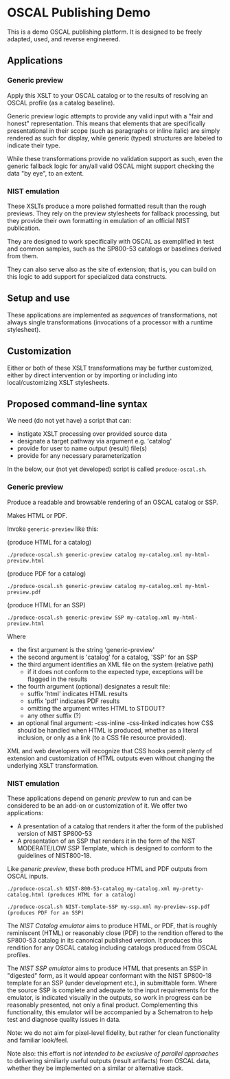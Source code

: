 # OSCAL Publishing Demo

This is a demo OSCAL publishing platform. It is designed to be freely adapted, used, and reverse engineered.

## Applications

### Generic preview

Apply this XSLT to your OSCAL catalog or to the results of resolving an OSCAL profile (as a catalog baseline).

Generic preview logic attempts to provide any valid input with a "fair and honest" representation. This means that elements that are specifically presentational in their scope (such as paragraphs or inline italic) are simply rendered as such for display, while generic (typed) structures are labeled to indicate their type.

While these transformations provide no validation support as such, even the generic fallback logic for any/all valid OSCAL might support checking the data "by eye", to an extent.

### NIST emulation

These XSLTs produce a more polished formatted result than the rough previews. They rely on the preview stylesheets for fallback processing, but they provide their own formatting in emulation of an official NIST publication.

They are designed to work specifically with OSCAL as exemplified in test and common samples, such as the SP800-53 catalogs or baselines derived from them.

They can also serve also as the site of extension; that is, you can build on this logic to add support for specialized data constructs.

## Setup and use

These applications are implemented as *sequences* of transformations, not always single transformations (invocations of a processor with a runtime stylesheet).


## Customization

Either or both of these XSLT transformations may be further customized, either by direct intervention or by importing or including into local/customizing XSLT stylesheets.

## Proposed command-line syntax

We need (do not yet have) a script that can:

- instigate XSLT processing over provided source data
- designate a target pathway via argument e.g. 'catalog'
- provide for user to name output (result) file(s)
- provide for any necessary parameterization

In the below, our (not yet developed) script is called `produce-oscal.sh`.

### Generic preview

Produce a readable and browsable rendering of an OSCAL catalog or SSP.

Makes HTML or PDF.

Invoke `generic-preview` like this:

(produce HTML for a catalog)
```
./produce-oscal.sh generic-preview catalog my-catalog.xml my-html-preview.html
```

(produce PDF for a catalog)
```
./produce-oscal.sh generic-preview catalog my-catalog.xml my-html-preview.pdf
```

(produce HTML for an SSP)
 

```
./produce-oscal.sh generic-preview SSP my-catalog.xml my-html-preview.html
```

Where

- the first argument is the string 'generic-preview'
- the second argument is 'catalog' for a catalog, 'SSP' for an SSP
- the third argument identifies an XML file on the system (relative path)
  - if it does not conform to the expected type, exceptions will be flagged in the results
- the fourth argument (optional) designates a result file:
  - suffix 'html' indicates HTML results
  - suffix 'pdf' indicates PDF results
  - omitting the argument writes HTML to STDOUT?
  - any other suffix (?)
- an optional final argument: -css-inline -css-linked indicates how CSS should be handled when HTML is produced, whether as a literal inclusion, or only as a link (to a CSS file resource provided).

XML and web developers will recognize that CSS hooks permit plenty of extension and customization of HTML outputs even without changing the underlying XSLT transformation.

### NIST emulation

These applications depend on *generic preview* to run and can be considered to be an add-on or customization of it. We offer two applications:

- A presentation of a catalog that renders it after the form of the published version of NIST SP800-53
- A presentation of an SSP that renders it in the form of the NIST MODERATE/LOW SSP Template, which is designed to conform to the guidelines of NIST800-18.

Like *generic preview*, these both produce HTML and PDF outputs from OSCAL inputs.


```
./produce-oscal.sh NIST-800-53-catalog my-catalog.xml my-pretty-catalog.html (produces HTML for a catalog)
```

```
./produce-oscal.sh NIST-template-SSP my-ssp.xml my-preview-ssp.pdf (produces PDF for an SSP)
```

The *NIST Catalog emulator* aims to produce HTML, or PDF, that is roughly reminiscent (HTML) or reasonably close (PDF) to the rendition offered to the SP800-53 catalog in its canonical published version. It produces this rendition for any OSCAL catalog including catalogs produced from OSCAL profiles.

The *NIST SSP emulator* aims to produce HTML that presents an SSP in "digested" form, as it would appear conformant with the NIST SP800-18 template for an SSP (under development etc.), in submittable form. Where the source SSP is complete and adequate to the input requirements for the emulator, is indicated visually in the outputs, so work in progress can be reasonably presented, not only a final product. Complementing this functionality, this emulator will be accompanied by a Schematron to help test and diagnose quality issues in data.

Note: we do not aim for pixel-level fidelity, but rather for clean functionality and familiar look/feel.

Note also: this effort is *not intended to be exclusive of parallel approaches* to delivering similiarly useful outputs (result artifacts) from OSCAL data, whether they be implemented on a similar or alternative stack.

